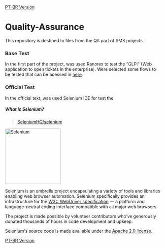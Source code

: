 <a href="https://github.com/TI-SMS-Laboratory/Quality-Assurance/blob/main/LEIAME.md" target="_blank"> PT-BR Version </a>

<div>
  
# Quality-Assurance
This repository is destined to files from the QA part of SMS projects

### Base Test 
In the first part of the project, was used Ranorex to test the "GLPI" (Web application to open tickets in the enterprise). Were selected some flows to be tested that can be acessed in <a href="https://github.com/TI-SMS-Laboratory/Quality-Assurance/blob/main/GLPI_Ranorex.rxsln"> here</a>.

### Official Test
In the official text, was used Selenium IDE for test the 

##### What is Selenium?

> [SeleniumHQ/selenium](https://github.com/SeleniumHQ/selenium/blob/478b430596d54bd432edcd09a0b187f2a6175e1b/README.md#o-que-%C3%A9-o-selenium)

<a href="https://selenium.dev"><img src="https://selenium.dev/images/selenium_logo_square_green.png" width="180" alt="Selenium"/></a>

Selenium is an umbrella project encapsulating a variety of tools and
libraries enabling web browser automation. Selenium specifically
provides an infrastructure for the [W3C WebDriver specification](https://w3c.github.io/webdriver/)
— a platform and language-neutral coding interface compatible with all
major web browsers.

The project is made possible by volunteer contributors who've
generously donated thousands of hours in code development and upkeep.

Selenium's source code is made available under the [Apache 2.0 license](https://github.com/SeleniumHQ/selenium/blob/trunk/LICENSE).


</div>

<a href="https://github.com/TI-SMS-Laboratory/Quality-Assurance/blob/main/LEIAME.md" target="_blank"> PT-BR Version </a>

